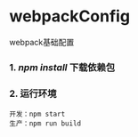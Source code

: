 # webpackConfig
webpack基础配置

  ### 1. *npm install* 下载依赖包
  
  ### 2. 运行环境
  
    开发：npm start
    生产：npm run build


